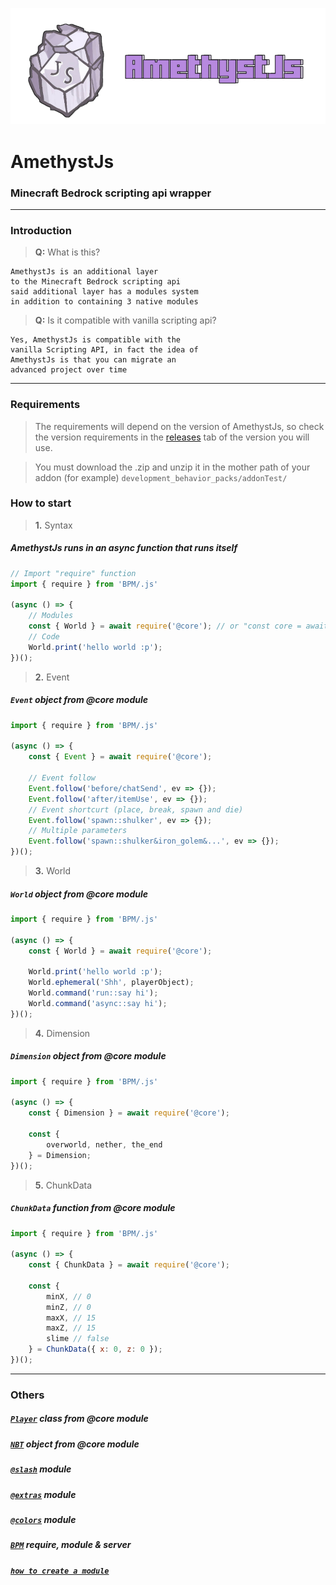 ![AmethystJs](assets/banner.png)

# AmethystJs
### Minecraft Bedrock scripting api wrapper 
---

### Introduction

> **Q:** What is this?
```
AmethystJs is an additional layer
to the Minecraft Bedrock scripting api
said additional layer has a modules system
in addition to containing 3 native modules
```

> **Q:** Is it compatible with vanilla scripting api?
```
Yes, AmethystJs is compatible with the
vanilla Scripting API, in fact the idea of
AmethystJs is that you can migrate an
advanced project over time
```
---
### Requirements 
> The requirements will depend on the version of AmethystJs, so check the version requirements in the [releases](https://github.com/AmethystJs/AmethystJs/releases) tab of the version you will use. 

> You must download the .zip and unzip it in the mother path of your addon (for example) `development_behavior_packs/addonTest/`

### How to start 

> **1.** Syntax
##### AmethystJs runs in an async function that runs itself
```js
// Import "require" function
import { require } from 'BPM/.js'

(async () => {
    // Modules
    const { World } = await require('@core'); // or "const core = await require('@core');"
    // Code
    World.print('hello world :p');
})();
```

> **2.** Event 
##### `Event` object from @core module
```js
import { require } from 'BPM/.js'

(async () => {
    const { Event } = await require('@core');

    // Event follow
    Event.follow('before/chatSend', ev => {});
    Event.follow('after/itemUse', ev => {});
    // Event shortcurt (place, break, spawn and die)
    Event.follow('spawn::shulker', ev => {});
    // Multiple parameters
    Event.follow('spawn::shulker&iron_golem&...', ev => {});
})();
```
> **3.** World
##### `World` object from @core module
```js
import { require } from 'BPM/.js'

(async () => {
    const { World } = await require('@core'); 

    World.print('hello world :p');
    World.ephemeral('Shh', playerObject);
    World.command('run::say hi');
    World.command('async::say hi');
})();

```
> **4.** Dimension
##### `Dimension` object from @core module
```js
import { require } from 'BPM/.js'

(async () => {
    const { Dimension } = await require('@core'); 

    const {
        overworld, nether, the_end
    } = Dimension;
})();
```
> **5.** ChunkData
##### `ChunkData` function from @core module
```js
import { require } from 'BPM/.js'

(async () => {
    const { ChunkData } = await require('@core'); 

    const {
        minX, // 0
        minZ, // 0
        maxX, // 15
        maxZ, // 15
        slime // false
    } = ChunkData({ x: 0, z: 0 });
})();
```
---
### Others

##### [`Player`](docs/player.md) class from @core module
##### [`NBT`](docs/nbt.md) object from @core module
##### [`@slash`](docs/slash.md) module
##### [`@extras`](docs/extras.md) module
##### [`@colors`](docs/colors.md) module
##### [`BPM`](docs/bpm.md) require, module & server
##### [`how to create a module`](docs/create.md)